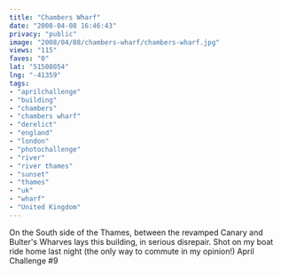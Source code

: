 ```yaml
---
title: "Chambers Wharf"
date: "2008-04-08 16:46:43"
privacy: "public"
image: "2008/04/08/chambers-wharf/chambers-wharf.jpg"
views: "115"
faves: "0"
lat: "51508054"
lng: "-41359"
tags:
- "aprilchallenge"
- "building"
- "chambers"
- "chambers wharf"
- "derelict"
- "england"
- "london"
- "photochallenge"
- "river"
- "river thames"
- "sunset"
- "thames"
- "uk"
- "wharf"
- "United Kingdom"
---
```

On the South side of the Thames, between the revamped Canary and Bulter's Wharves lays this building, in serious disrepair. Shot on my boat ride home last night (the only way to commute in my opinion!) April Challenge #9<a href="/photos/2008/04/09/chambers-wharf"></a>
